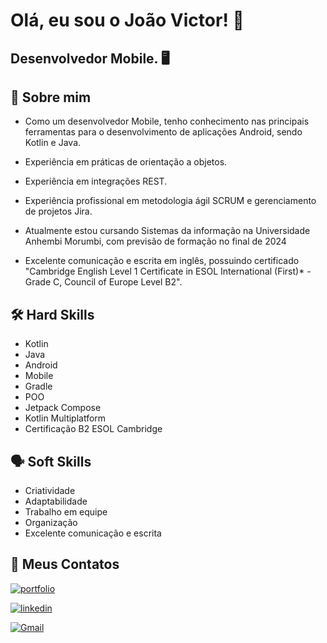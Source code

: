 
# Olá, eu sou o João Victor! 👋



## Desenvolvedor Mobile. 🖥️




## 🚀 Sobre mim
- Como um desenvolvedor Mobile, tenho conhecimento nas principais ferramentas para o desenvolvimento de aplicações Android, sendo Kotlin e Java. 

- Experiência em práticas de orientação a objetos. 

- Experiência em integrações REST.

- Experiência profissional em metodologia ágil SCRUM e gerenciamento de projetos Jira.

- Atualmente estou cursando Sistemas da informação na Universidade Anhembi Morumbi, com previsão de formação no final de 2024

- Excelente comunicação e escrita em inglês, possuindo certificado "Cambridge English Level 1 Certificate in ESOL International (First)* - Grade C, Council of Europe Level B2".
  

## 🛠 Hard Skills
- Kotlin
- Java
- Android
- Mobile
- Gradle
- POO
- Jetpack Compose
- Kotlin Multiplatform
- Certificação B2 ESOL Cambridge


## 🗣️ Soft Skills
- Criatividade
- Adaptabilidade
- Trabalho em equipe
- Organização
- Excelente comunicação e escrita

## 🔗 Meus Contatos
[![portfolio](https://img.shields.io/badge/my_portfolio-000?style=for-the-badge&logo=ko-fi&logoColor=white)](https://github.com/joaoVR-prado/CV/blob/main/curriculoJo%C3%A3oVictorRodrigues-SalesforceDeveloper.pdf)

[![linkedin](https://img.shields.io/badge/linkedin-0A66C2?style=for-the-badge&logo=linkedin&logoColor=white)](https://www.linkedin.com/in/jo%C3%A3o-victor-rodrigues-557823198/)

[![Gmail](https://img.shields.io/badge/Gmail-333333?style=for-the-badge&logo=gmail&logoColor=red)](mailto:joaorodriguesprado17@gmail.com)
